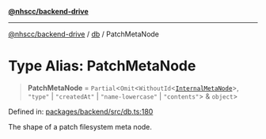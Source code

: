 [**@nhscc/backend-drive**](../../README.md)

***

[@nhscc/backend-drive](../../README.md) / [db](../README.md) / PatchMetaNode

# Type Alias: PatchMetaNode

> **PatchMetaNode** = `Partial`\<`Omit`\<`WithoutId`\<[`InternalMetaNode`](InternalMetaNode.md)\>, `"type"` \| `"createdAt"` \| `"name-lowercase"` \| `"contents"`\> & `object`\>

Defined in: [packages/backend/src/db.ts:180](https://github.com/nhscc/drive.api.hscc.bdpa.org/blob/df5b4b7c72e05ed9c30cb0da8579abce7387b8fa/packages/backend/src/db.ts#L180)

The shape of a patch filesystem meta node.
